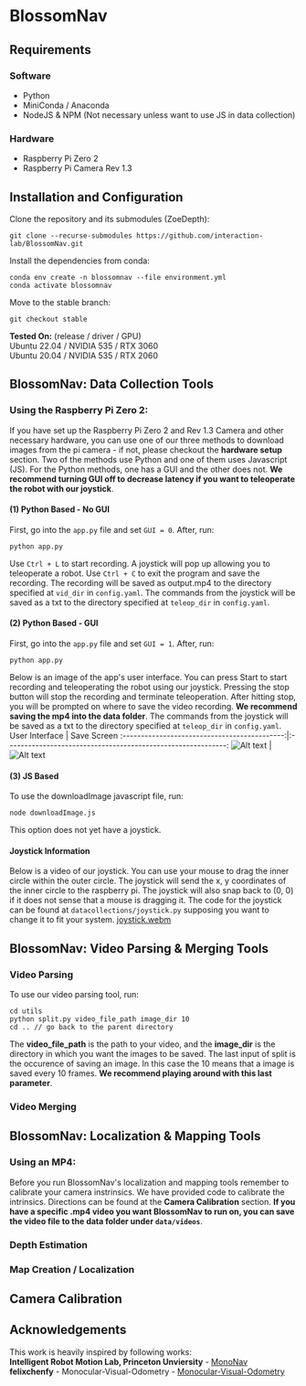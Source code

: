 # BlossomNav
## Requirements
### Software
- Python
- MiniConda / Anaconda
- NodeJS & NPM (Not necessary unless want to use JS in data collection)

### Hardware
- Raspberry Pi Zero 2
- Raspberry Pi Camera Rev 1.3

## Installation and Configuration
Clone the repository and its submodules (ZoeDepth):
```
git clone --recurse-submodules https://github.com/interaction-lab/BlossomNav.git
```
Install the dependencies from conda:
```
conda env create -n blossomnav --file environment.yml
conda activate blossomnav
```
Move to the stable branch:
```
git checkout stable
```
**Tested On:** (release / driver / GPU)
<br />Ubuntu 22.04 / NVIDIA 535 / RTX 3060
<br />Ubuntu 20.04 / NVIDIA 535 / RTX 2060

## BlossomNav: Data Collection Tools
### Using the Raspberry Pi Zero 2:
If you have set up the Raspberry Pi Zero 2 and Rev 1.3 Camera and other necessary hardware, you can use one of our three methods to download images from the pi camera - if not, please checkout the **hardware setup** section. Two of the methods use Python and one of them uses Javascript (JS). For the Python methods, one has a GUI and the other does not. **We recommend turning GUI off to decrease latency if you want to teleoperate the robot with our joystick**.
#### (1) Python Based - No GUI
First, go into the ```app.py``` file and set ```GUI = 0```.  After, run:
```
python app.py
```
Use ```Ctrl + L``` to start recording. A joystick will pop up allowing you to teleoperate a robot. Use ```Ctrl + C``` to exit the program and save the recording. The recording will be saved as output.mp4 to the directory specified at ```vid_dir``` in ```config.yaml```. The commands from the joystick will be saved as a txt to the directory specified at ```teleop_dir``` in ```config.yaml```.
#### (2) Python Based - GUI
First, go into the ```app.py``` file and set ```GUI = 1```.  After, run:
```
python app.py
```
Below is an image of the app's user interface. You can press Start to start recording and teleoperating the robot using our joystick. Pressing the stop button will stop the recording and terminate teleoperation. After hitting stop, you will be prompted on where to save the video recording. **We recommend saving the mp4 into the **data** folder**. The commands from the joystick will be saved as a txt to the directory specified at ```teleop_dir``` in ```config.yaml```.
User Interface                                |  Save Screen
:--------------------------------------------:|:------------------------------------------------------------:
![Alt text](./_README/gui.png?raw=true "GUI") |  ![Alt text](./_README/savescreen.png?raw=true "Save Screen")
#### (3) JS Based
To use the downloadImage javascript file, run:
```
node downloadImage.js
```
This option does not yet have a joystick.
#### Joystick Information
Below is a video of our joystick. You can use your mouse to drag the inner circle within the outer circle. The joystick will send the x, y coordinates of the inner circle to the raspberry pi. The joystick will also snap back to (0, 0) if it does not sense that a mouse is dragging it. The code for the joystick can be found at ```datacollections/joystick.py``` supposing you want to change it to fit your system. 
[joystick.webm](https://github.com/user-attachments/assets/b111f9dd-f4b0-4e2f-aa10-ce3e5d1576a8)

## BlossomNav: Video Parsing & Merging Tools
### Video Parsing
To use our video parsing tool, run:
```
cd utils
python split.py video_file_path image_dir 10
cd .. // go back to the parent directory
```
The **video_file_path** is the path to your video, and the **image_dir** is the directory in which you want the images to be saved. The last input of split is the occurence of saving an image. In this case the 10 means that a image is saved every 10 frames. **We recommend playing around with this last parameter**.
<br />
### Video Merging

## BlossomNav: Localization & Mapping Tools
### Using an MP4:
Before you run BlossomNav's localization and mapping tools remember to calibrate your camera instrinsics. We have provided code to calibrate the intrinsics. Directions can be found at the **Camera Calibration** section. **If you have a specific .mp4 video you want BlossomNav to run on, you can save the video file to the data folder under ```data/videos```**.

### Depth Estimation

### Map Creation / Localization

## Camera Calibration

## Acknowledgements
This work is heavily inspired by following works: 
<br />**Intelligent Robot Motion Lab, Princeton Unviersity** - [MonoNav](https://github.com/natesimon/MonoNav)
<br />**felixchenfy** - Monocular-Visual-Odometry - [Monocular-Visual-Odometry](https://github.com/felixchenfy/Monocular-Visual-Odometry)
